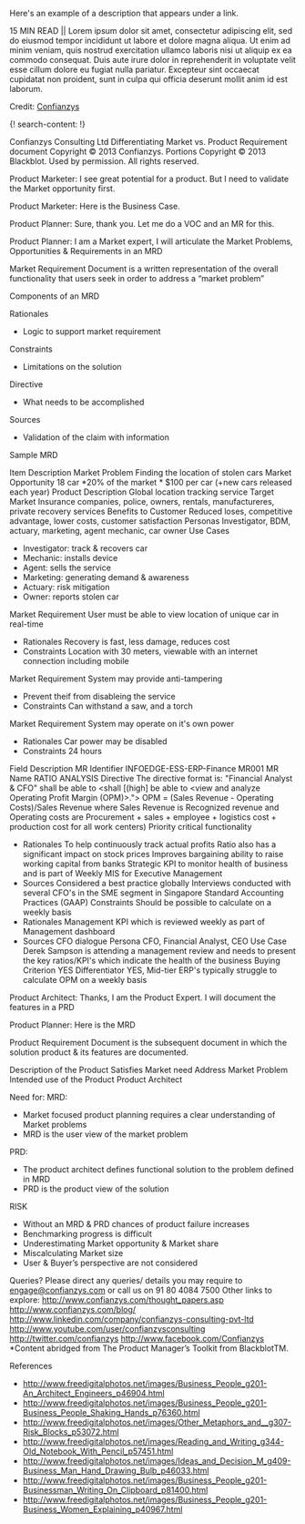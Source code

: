 Here's an example of a description that appears under a link.

15 MIN READ || Lorem ipsum dolor sit amet, consectetur adipiscing elit, sed do eiusmod tempor incididunt ut labore et dolore magna aliqua. Ut enim ad minim veniam, quis nostrud exercitation ullamco laboris nisi ut aliquip ex ea commodo consequat. Duis aute irure dolor in reprehenderit in voluptate velit esse cillum dolore eu fugiat nulla pariatur. Excepteur sint occaecat cupidatat non proident, sunt in culpa qui officia deserunt mollit anim id est laborum.

Credit: [Confianzys](http://www.confianzys.com/)



{! search-content: !}


Confianzys Consulting Ltd
Differentiating Market vs. Product
Requirement document
Copyright © 2013 Confianzys. Portions Copyright © 2013 Blackblot. Used by permission. All rights reserved.


Product Marketer: I see great potential for a product. But I need to validate the Market opportunity first.


Product Marketer: Here is the Business Case.

Product Planner: Sure, thank you. Let me do a VOC and an MR for this.


Product Planner: I am a Market expert, I will articulate the Market Problems, Opportunities & Requirements in an MRD



Market Requirement Document is a written representation of the overall functionality that users seek in order to address a “market problem”



Components of an MRD

Rationales
* Logic to support market requirement

Constraints
* Limitations on the solution

Directive
*  What needs to be accomplished

Sources
* Validation of the claim with information


Sample MRD

Item  Description
Market Problem  Finding the location of stolen cars
Market Opportunity  18 car *20% of the market * $100 per car (+new cars released each year)
Product Description Global location tracking service
Target Market Insurance companies, police, owners, rentals, manufactureres, private recovery services
Benefits to Customer  Reduced loses, competitive advantage, lower costs, customer satisfaction
Personas  Investigator, BDM, actuary, marketing, agent mechanic, car owner
Use Cases
* Investigator: track & recovers car
* Mechanic: installs device
* Agent: sells the service
* Marketing: generating demand & awareness
* Actuary: risk mitigation
* Owner: reports stolen car

Market Requirement  User must be able to view location of unique car in real-time
* Rationales  Recovery is fast, less damage, reduces cost
* Constraints Location with 30 meters, viewable with an internet connection including mobile

Market Requirement  System may provide anti-tampering
* Prevent theif from disableing the service
* Constraints Can withstand a saw, and a torch

Market Requirement  System may operate on it's own power
* Rationales  Car power may be disabled
* Constraints 24 hours


Field   Description
MR Identifier INFOEDGE-ESS-ERP-Finance MR001
MR Name RATIO ANALYSIS
Directive The directive format is: "Financial Analyst & CFO" shall be able to <shall [(high] be able to <view and analyze Operating Profit Margin (OPM)>.">
OPM = (Sales Revenue - Operating Costs)/Sales Revenue where Sales Revenue is Recognized revenue and Operating costs are Procurement + sales + employee + logistics cost + production cost for all work centers)
Priority  critical functionality
* Rationales  To help continuously track actual profits 
Ratio also has a significant impact on stock prices
Improves bargaining ability to raise working capital from banks
Strategic KPI to monitor health of business and is part of Weekly MIS for Executive Management
* Sources Considered a best practice globally
Interviews conducted with several CFO's in the SME segment in Singapore 
Standard Accounting Practices (GAAP)
Constraints Should be possible to calculate on a weekly basis
* Rationales  Management KPI which is reviewed weekly as part of Management dashboard
* Sources CFO dialogue
Persona CFO, Financial Analyst, CEO
Use Case  Derek Sampson is attending a management review and needs to present the key ratios/KPI's which indicate the health of the business
Buying Criterion  YES
Differentiator  YES, Mid-tier ERP's typically struggle to calculate OPM on a weekly basis


Product Architect: Thanks, I am the Product Expert. I will document the features in a PRD

Product Planner: Here is the MRD


Product Requirement Document is the subsequent document in which the solution product & its features are documented.



Description of the Product
Satisfies Market need
Address Market Problem
Intended use of the Product
Product Architect



Need for:
MRD:
* Market focused product planning requires a clear understanding of Market problems
* MRD is the user view of the market problem

PRD:
* The product architect defines functional solution to the problem defined in MRD
* PRD is the product view of the solution


RISK
* Without an MRD & PRD chances of product failure increases
* Benchmarking progress is difficult
* Underestimating Market opportunity & Market share
* Miscalculating Market size
* User & Buyer’s perspective are not considered



Queries?
Please direct any queries/ details you may require to
engage@confianzys.com or call us on 91 80 4084 7500
Other links to explore:
http://www.confianzys.com/thought_papers.asp
http://www.confianzys.com/blog/
http://www.linkedin.com/company/confianzys-consulting-pvt-ltd
http://www.youtube.com/user/confianzysconsulting
http://twitter.com/confianzys
http://www.facebook.com/Confianzys
*Content abridged from The Product Manager’s Toolkit from BlackblotTM.


References
* http://www.freedigitalphotos.net/images/Business_People_g201-An_Architect_Engineers_p46904.html
* http://www.freedigitalphotos.net/images/Business_People_g201-Business_People_Shaking_Hands_p76360.html
* http://www.freedigitalphotos.net/images/Other_Metaphors_and__g307-Risk_Blocks_p53072.html
* http://www.freedigitalphotos.net/images/Reading_and_Writing_g344-Old_Notebook_With_Pencil_p57451.html
* http://www.freedigitalphotos.net/images/Ideas_and_Decision_M_g409-Business_Man_Hand_Drawing_Bulb_p46033.html
* http://www.freedigitalphotos.net/images/Business_People_g201-Businessman_Writing_On_Clipboard_p81400.html
* http://www.freedigitalphotos.net/images/Business_People_g201-Business_Women_Explaining_p40967.html
